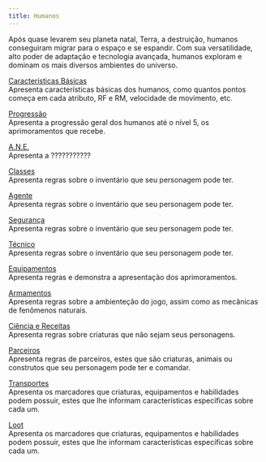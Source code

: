 ```yaml
---
title: Humanos
---
```


Após quase levarem seu planeta natal, Terra, a destruição, humanos conseguiram migrar para o espaço e se espandir. Com sua versatilidade, alto poder de adaptação e tecnologia avançada, humanos exploram e dominam os mais diversos ambientes do universo.

<!-- ![Humano](../../images/character.jpg){ width="300", align="right" } -->

[Características Básicas](basics.md)  
Apresenta características básicas dos humanos, como quantos pontos começa em cada atributo, RF e RM, velocidade de movimento, etc.

[Progressão](progression.md)  
Apresenta a progressão geral dos humanos até o nível 5, os aprimoramentos que recebe.

[A.N.E.](ane.md)  
Apresenta a ??????????? 

[Classes](./classes/index.md)  
Apresenta regras sobre o inventário que seu personagem pode ter.  

[Agente](./classes/agent/index.md)  
Apresenta regras sobre o inventário que seu personagem pode ter.  

[Segurança](./classes/security/index.md)  
Apresenta regras sobre o inventário que seu personagem pode ter.  

[Técnico](./classes/technician//index.md)  
Apresenta regras sobre o inventário que seu personagem pode ter.  

[Equipamentos](./equipment/index.md)   
Apresenta regras e demonstra a apresentação dos aprimoramentos.  

[Armamentos](./equipment/weapons.md)  
Apresenta regras sobre a ambienteção do jogo, assim como as mecânicas de fenômenos naturais.  

[Ciência e Receitas](./scienceRecipes/index.md)  
Apresenta regras sobre criaturas que não sejam seus personagens.  

[Parceiros](./companion.md)  
Apresenta regras de parceiros, estes que são criaturas, animais ou construtos que seu personagem pode ter e comandar.  

[Transportes](./transports/flying.md)  
Apresenta os marcadores que criaturas, equipamentos e habilidades podem possuir, estes que lhe informam características específicas sobre cada um.  

[Loot](loot.md)  
Apresenta os marcadores que criaturas, equipamentos e habilidades podem possuir, estes que lhe informam características específicas sobre cada um.  